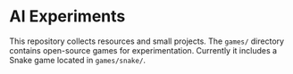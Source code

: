 # AI Experiments

This repository collects resources and small projects. The `games/` directory
contains open-source games for experimentation. Currently it includes a Snake
game located in `games/snake/`.
